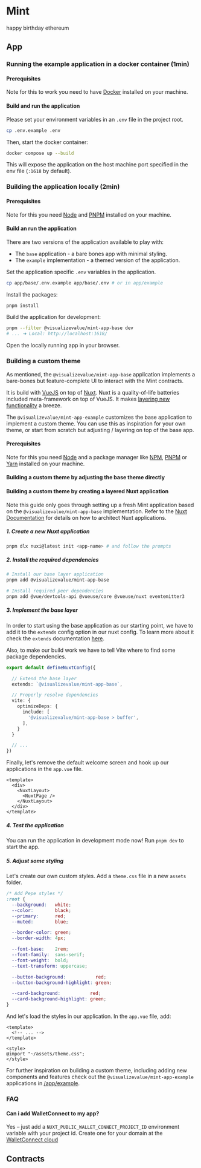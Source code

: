 # Mint

happy birthday ethereum

## App

### Running the example application in a docker container (1min)

#### Prerequisites

Note for this to work you need to have [Docker](https://www.docker.com) installed on your machine.

#### Build and run the application

Please set your environment variables in an `.env` file in the project root.

```sh
cp .env.example .env
```

Then, start the docker container:

```sh
docker compose up --build
```

This will expose the application on the host machine port specified in the
env file (`:1618` by default).

### Building the application locally (2min)

#### Prerequisites

Note for this you need [Node](https://nodejs.org/en) and
[PNPM](https://pnpm.io/) installed on your machine.

#### Build an run the application

There are two versions of the application available to play with:

- The `base` application - a bare bones app with minimal styling.
- The `example` implementation - a themed version of the application.

Set the application specific `.env` variables in the application.

```sh
cp app/base/.env.example app/base/.env # or in app/example
```

Install the packages:

```bash
pnpm install
```

Build the application for development:

```bash
pnpm --filter @visualizevalue/mint-app-base dev
# ... ➜ Local: http://localhost:1618/
```

Open the locally running app in your browser.

### Building a custom theme

As mentioned, the `@visualizevalue/mint-app-base` application implements
a bare-bones but feature-complete UI to interact with the Mint contracts.

It is build with [VueJS](https://vuejs.org) on top of [Nuxt](https://nuxt.com).
Nuxt is a quality-of-life batteries included meta-framework on top of VueJS.
It makes [layering new functionality](https://nuxt.com/docs/getting-started/layers)
a breeze.

The `@visualizevalue/mint-app-example` customizes the base application
to implement a custom theme. You can use this as inspiration for your own theme,
or start from scratch but adjusting / layering on top of the base app.

#### Prerequisites

Note for this you need [Node](https://nodejs.org/en) and a package manager
like [NPM](https://www.npmjs.com/), [PNPM](https://pnpm.io/) or [Yarn](https://yarnpkg.com/) installed on your machine.

#### Building a custom theme by adjusting the base theme directly

#### Building a custom theme by creating a layered Nuxt application

Note this guide only goes through setting up a fresh Mint application
based on the `@visualizevalue/mint-app-base` implementation.
Refer to the [Nuxt Documentation](https://nuxt.com/getting-started) for details
on how to architect Nuxt applications.

##### 1. Create a new Nuxt application

```bash
pnpm dlx nuxi@latest init <app-name> # and follow the prompts
```

##### 2. Install the required dependencies

```bash
# Install our base layer application
pnpm add @visualizevalue/mint-app-base

# Install required peer dependencies
pnpm add @vue/devtools-api @vueuse/core @vueuse/nuxt eventemitter3
```

##### 3. Implement the base layer

In order to start using the base application as our starting point,
we have to add it to the `extends` config option in our nuxt config.
To learn more about it check the `extends` documentation [here](https://nuxt.com/docs/api/nuxt-config#extends).

Also, to make our build work we have to tell Vite where to find some
package dependencies.

```ts
export default defineNuxtConfig({

  // Extend the base layer
  extends: `@visualizevalue/mint-app-base`,

  // Properly resolve dependencies
  vite: {
    optimizeDeps: {
      include: [
        '@visualizevalue/mint-app-base > buffer',
      ],
    }
  }

  // ...
})
```

Finally, let's remove the default welcome screen and hook up our applications
in the `app.vue` file.

```vue
<template>
  <div>
    <NuxtLayout>
      <NuxtPage />
    </NuxtLayout>
  </div>
</template>
```

##### 4. Test the application

You can run the application in development mode now! Run `pnpm dev` to start the app.

##### 5. Adjust some styling

Let's create our own custom styles. Add a `theme.css` file
in a new `assets` folder.

```css
/* Add Pepe styles */
:root {
  --background:   white;
  --color:        black;
  --primary:      red;
  --muted:        blue;

  --border-color: green;
  --border-width: 4px;

  --font-base:    2rem;
  --font-family:  sans-serif;
  --font-weight:  bold;
  --text-transform: uppercase;

  --button-background:           red;
  --button-background-highlight: green;

  --card-background:           red;
  --card-background-highlight: green;
}
```

And let's load the styles in our application. In the `app.vue` file, add:

```vue
<template>
  <!-- ... -->
</template>

<style>
@import "~/assets/theme.css";
</style>
```

For further inspiration on building a custom theme, including adding new components
and features check out the `@visualizevalue/mint-app-example` applications
in [/app/example](./app/example/).

### FAQ

#### Can i add WalletConnect to my app?

Yes – just add a `NUXT_PUBLIC_WALLET_CONNECT_PROJECT_ID` environment variable
with your project id.
Create one for your domain at the [WalletConnect cloud](https://cloud.walletconnect.com)

## Contracts
